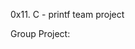 0x11. C - printf team project

Group Project:                                                                      
                                                   

